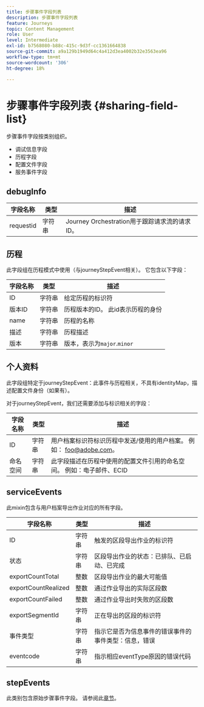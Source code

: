 ```yaml
---
title: 步骤事件字段列表
description: 步骤事件字段列表
feature: Journeys
topic: Content Management
role: User
level: Intermediate
exl-id: b7568080-b88c-415c-9d3f-cc1361664838
source-git-commit: a9a129b1949d64c4a412d3ea4002b32e3563ea96
workflow-type: tm+mt
source-wordcount: '306'
ht-degree: 18%

---
```


# 步骤事件字段列表 {#sharing-field-list}

步骤事件字段按类别组织。

* 调试信息字段
* 历程字段
* 配置文件字段
* 服务事件字段

## debugInfo

| 字段名称 | 类型 | 描述 |
|---|---|------------|
| requestid | 字符串 | Journey Orchestration用于跟踪请求流的请求ID。 |

## 历程

此字段组在历程模式中使用（与journeyStepEvent相关）。 它包含以下字段：

| 字段名称 | 类型 | 描述 |
|---|---|------------|
| ID | 字符串 | 给定历程的标识符 |
| 版本ID | 字符串 | 历程版本的ID。 此id表示历程的身份 |
| name | 字符串 | 历程的名称 |
| 描述 | 字符串 | 历程描述 |
| 版本 | 字符串 | 版本，表示为`major`.`minor` |

## 个人资料

此字段组特定于journeyStepEvent：此事件与历程相关，不具有identityMap，描述配置文件身份（如果有）。

对于journeyStepEvent，我们还需要添加与标识相关的字段：

| 字段名称 | 类型 | 描述 |
|---|---|------------|
| ID | 字符串 | 用户档案标识符标识历程中发送/使用的用户档案。 例如： foo@adobe.com。 |
| 命名空间 | 字符串 | 此字段描述在历程中使用的配置文件引用的命名空间。 例如：电子邮件、ECID |

## serviceEvents

此mixin包含与用户档案导出作业对应的所有字段。

| 字段名称 | 类型 | 描述 |
|---|---|------------|
| ID | 字符串 | 触发的区段导出作业的标识符 |
| 状态 | 字符串 | 区段导出作业的状态：已排队、已启动、已完成 |
| exportCountTotal | 整数 | 区段导出作业的最大可能值 |
| exportCountRealized | 整数 | 通过作业导出的实际区段数 |
| exportCountFailed | 整数 | 通过作业导出时失败的区段数 |
| exportSegmentId | 字符串 | 正在导出的区段的标识符 |
| 事件类型 | 字符串 | 指示它是否为信息事件的错误事件的事件类型：信息，错误 |
| eventcode | 字符串 | 指示相应eventType原因的错误代码 |

## stepEvents

此类别包含原始步骤事件字段。 请参阅此[章节](../building-journeys/sharing-legacy-fields.md)。
